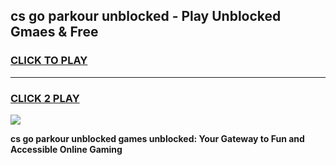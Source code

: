 
## cs go parkour unblocked - Play Unblocked Gmaes & Free
<h3>
<a href="https://news.freeplayer.one?title=cs_go_parkour_unblocked&ref=23F">CLICK TO PLAY</a></h3>
<hr>

<h3>
<a href="https://news.freeplayer.one?title=cs_go_parkour_unblocked&ref=23F">CLICK 2 PLAY</a>
  
</h3>

<a href="https://news.freeplayer.one?title=cs_go_parkour_unblocked&ref=23F/"><img src="https://clearcache.store/games.png"></a>


**cs go parkour unblocked games unblocked: Your Gateway to Fun and Accessible Online Gaming**
